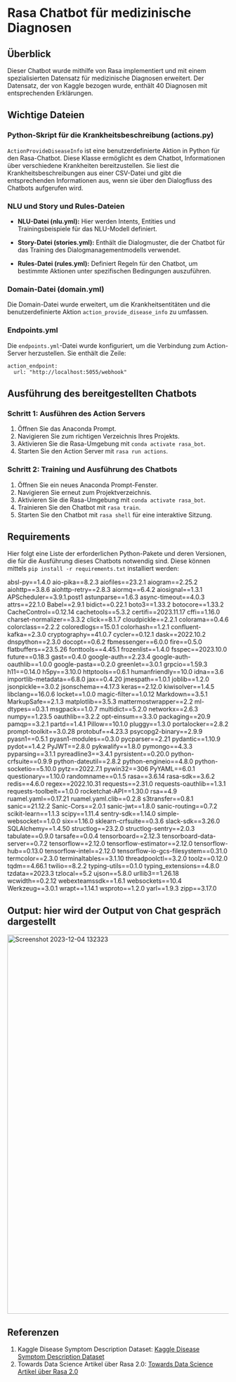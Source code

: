 # Rasa Chatbot für medizinische Diagnosen

## Überblick
Dieser Chatbot wurde mithilfe von Rasa implementiert und mit einem spezialisierten Datensatz für medizinische Diagnosen erweitert. Der Datensatz, der von Kaggle bezogen wurde, enthält 40 Diagnosen mit entsprechenden Erklärungen.

## Wichtige Dateien

### Python-Skript für die Krankheitsbeschreibung (actions.py)
`ActionProvideDiseaseInfo` ist eine benutzerdefinierte Aktion in Python für den Rasa-Chatbot. Diese Klasse ermöglicht es dem Chatbot, Informationen über verschiedene Krankheiten bereitzustellen. Sie liest die Krankheitsbeschreibungen aus einer CSV-Datei und gibt die entsprechenden Informationen aus, wenn sie über den Dialogfluss des Chatbots aufgerufen wird.

### NLU und Story und Rules-Dateien
- **NLU-Datei (nlu.yml):** Hier werden Intents, Entities und Trainingsbeispiele für das NLU-Modell definiert.

- **Story-Datei (stories.yml):** Enthält die Dialogmuster, die der Chatbot für das Training des Dialogmanagementmodells verwendet.

- **Rules-Datei (rules.yml):** Definiert Regeln für den Chatbot, um bestimmte Aktionen unter spezifischen Bedingungen auszuführen.

### Domain-Datei (domain.yml)

Die Domain-Datei wurde erweitert, um die Krankheitsentitäten und die benutzerdefinierte Aktion `action_provide_disease_info` zu umfassen.

### Endpoints.yml
Die `endpoints.yml`-Datei wurde konfiguriert, um die Verbindung zum Action-Server herzustellen. Sie enthält die Zeile:
```
action_endpoint:
  url: "http://localhost:5055/webhook"
```

## Ausführung des bereitgestellten Chatbots

### Schritt 1: Ausführen des Action Servers
1. Öffnen Sie das Anaconda Prompt.
2. Navigieren Sie zum richtigen Verzeichnis Ihres Projekts.
3. Aktivieren Sie die Rasa-Umgebung mit `conda activate rasa_bot`.
4. Starten Sie den Action Server mit `rasa run actions`.

### Schritt 2: Training und Ausführung des Chatbots
1. Öffnen Sie ein neues Anaconda Prompt-Fenster.
2. Navigieren Sie erneut zum Projektverzeichnis.
3. Aktivieren Sie die Rasa-Umgebung mit `conda activate rasa_bot`.
4. Trainieren Sie den Chatbot mit `rasa train`.
5. Starten Sie den Chatbot mit `rasa shell` für eine interaktive Sitzung.

## Requirements 
Hier folgt eine Liste der erforderlichen Python-Pakete und deren Versionen, die für die Ausführung dieses Chatbots notwendig sind. Diese können mittels `pip install -r requirements.txt` installiert werden:

absl-py==1.4.0
aio-pika==8.2.3
aiofiles==23.2.1
aiogram==2.25.2
aiohttp==3.8.6
aiohttp-retry==2.8.3
aiormq==6.4.2
aiosignal==1.3.1
APScheduler==3.9.1.post1
astunparse==1.6.3
async-timeout==4.0.3
attrs==22.1.0
Babel==2.9.1
bidict==0.22.1
boto3==1.33.2
botocore==1.33.2
CacheControl==0.12.14
cachetools==5.3.2
certifi==2023.11.17
cffi==1.16.0
charset-normalizer==3.3.2
click==8.1.7
cloudpickle==2.2.1
colorama==0.4.6
colorclass==2.2.2
coloredlogs==15.0.1
colorhash==1.2.1
confluent-kafka==2.3.0
cryptography==41.0.7
cycler==0.12.1
dask==2022.10.2
dnspython==2.3.0
docopt==0.6.2
fbmessenger==6.0.0
fire==0.5.0
flatbuffers==23.5.26
fonttools==4.45.1
frozenlist==1.4.0
fsspec==2023.10.0
future==0.18.3
gast==0.4.0
google-auth==2.23.4
google-auth-oauthlib==1.0.0
google-pasta==0.2.0
greenlet==3.0.1
grpcio==1.59.3
h11==0.14.0
h5py==3.10.0
httptools==0.6.1
humanfriendly==10.0
idna==3.6
importlib-metadata==6.8.0
jax==0.4.20
jmespath==1.0.1
joblib==1.2.0
jsonpickle==3.0.2
jsonschema==4.17.3
keras==2.12.0
kiwisolver==1.4.5
libclang==16.0.6
locket==1.0.0
magic-filter==1.0.12
Markdown==3.5.1
MarkupSafe==2.1.3
matplotlib==3.5.3
mattermostwrapper==2.2
ml-dtypes==0.3.1
msgpack==1.0.7
multidict==5.2.0
networkx==2.6.3
numpy==1.23.5
oauthlib==3.2.2
opt-einsum==3.3.0
packaging==20.9
pamqp==3.2.1
partd==1.4.1
Pillow==10.1.0
pluggy==1.3.0
portalocker==2.8.2
prompt-toolkit==3.0.28
protobuf==4.23.3
psycopg2-binary==2.9.9
pyasn1==0.5.1
pyasn1-modules==0.3.0
pycparser==2.21
pydantic==1.10.9
pydot==1.4.2
PyJWT==2.8.0
pykwalify==1.8.0
pymongo==4.3.3
pyparsing==3.1.1
pyreadline3==3.4.1
pyrsistent==0.20.0
python-crfsuite==0.9.9
python-dateutil==2.8.2
python-engineio==4.8.0
python-socketio==5.10.0
pytz==2022.7.1
pywin32==306
PyYAML==6.0.1
questionary==1.10.0
randomname==0.1.5
rasa==3.6.14
rasa-sdk==3.6.2
redis==4.6.0
regex==2022.10.31
requests==2.31.0
requests-oauthlib==1.3.1
requests-toolbelt==1.0.0
rocketchat-API==1.30.0
rsa==4.9
ruamel.yaml==0.17.21
ruamel.yaml.clib==0.2.8
s3transfer==0.8.1
sanic==21.12.2
Sanic-Cors==2.0.1
sanic-jwt==1.8.0
sanic-routing==0.7.2
scikit-learn==1.1.3
scipy==1.11.4
sentry-sdk==1.14.0
simple-websocket==1.0.0
six==1.16.0
sklearn-crfsuite==0.3.6
slack-sdk==3.26.0
SQLAlchemy==1.4.50
structlog==23.2.0
structlog-sentry==2.0.3
tabulate==0.9.0
tarsafe==0.0.4
tensorboard==2.12.3
tensorboard-data-server==0.7.2
tensorflow==2.12.0
tensorflow-estimator==2.12.0
tensorflow-hub==0.13.0
tensorflow-intel==2.12.0
tensorflow-io-gcs-filesystem==0.31.0
termcolor==2.3.0
terminaltables==3.1.10
threadpoolctl==3.2.0
toolz==0.12.0
tqdm==4.66.1
twilio==8.2.2
typing-utils==0.1.0
typing_extensions==4.8.0
tzdata==2023.3
tzlocal==5.2
ujson==5.8.0
urllib3==1.26.18
wcwidth==0.2.12
webexteamssdk==1.6.1
websockets==10.4
Werkzeug==3.0.1
wrapt==1.14.1
wsproto==1.2.0
yarl==1.9.3
zipp==3.17.0

## Output: hier wird der Output von Chat gespräch dargestellt
<img width="863" alt="Screenshot 2023-12-04 132323" src="https://github.com/itsmeeeeeee/chatbot_rasa/assets/96257594/568747d0-70f5-403f-b18e-7dd6df17fdf0">

## Referenzen

1. Kaggle Disease Symptom Description Dataset: [Kaggle Disease Symptom Description Dataset](https://www.kaggle.com/datasets/itachi9604/disease-symptom-description-dataset?select=symptom_Description.csv)
2. Towards Data Science Artikel über Rasa 2.0: [Towards Data Science Artikel über Rasa 2.0](https://towardsdatascience.com/chatbots-made-easier-with-rasa-2-0-b999323cdde)
